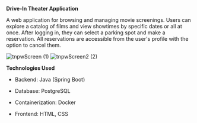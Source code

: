**Drive-In Theater Application**

A web application for browsing and managing movie screenings. Users can explore a catalog of films and view showtimes by specific dates or all at once. After logging in, they can select a parking spot and make a reservation. All reservations are accessible from the user's profile with the option to cancel them.

![tnpwScreen (1)](https://github.com/user-attachments/assets/63e2669f-b2c4-472b-884b-320fac0b45d8)
![tnpwScreen2 (2)](https://github.com/user-attachments/assets/f67e9aea-5d1b-4be5-95ec-3693f6e2c867)

**Technologies Used**

* Backend: Java (Spring Boot)

* Database: PostgreSQL

* Containerization: Docker

* Frontend: HTML, CSS
